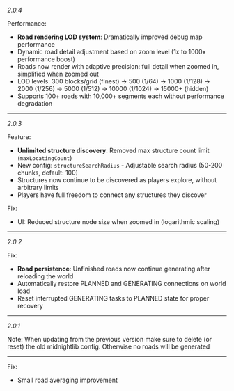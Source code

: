 *2.0.4*

Performance:

- **Road rendering LOD system**: Dramatically improved debug map performance
- Dynamic road detail adjustment based on zoom level (1x to 1000x performance boost)
- Roads now render with adaptive precision: full detail when zoomed in, simplified when zoomed out
- LOD levels: 300 blocks/grid (finest) → 500 (1/64) → 1000 (1/128) → 2000 (1/256) → 5000 (1/512) → 10000 (1/1024) → 15000+ (hidden)
- Supports 100+ roads with 10,000+ segments each without performance degradation

***

*2.0.3*

Feature:

- **Unlimited structure discovery**: Removed max structure count limit (`maxLocatingCount`)
- New config: `structureSearchRadius` - Adjustable search radius (50-200 chunks, default: 100)
- Structures now continue to be discovered as players explore, without arbitrary limits
- Players have full freedom to connect any structures they discover

Fix:

- UI: Reduced structure node size when zoomed in (logarithmic scaling)

***

*2.0.2*

Fix:

- **Road persistence**: Unfinished roads now continue generating after reloading the world
- Automatically restore PLANNED and GENERATING connections on world load
- Reset interrupted GENERATING tasks to PLANNED state for proper recovery

***

*2.0.1*

Note: When updating from the previous version make sure to delete (or reset) the old midnightlib config. Otherwise no roads will be generated

***
Fix: 

- Small road averaging improvement
